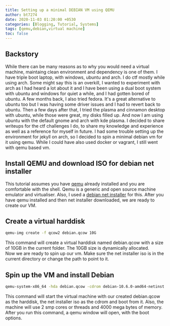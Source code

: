 ```yaml
---
title: Setting up a minimal DEBIAN VM using QEMU
author: bt7274
date: 2020-11-03 01:20:00 +0530
categories: [Blogging, Tutorial, Systems]
tags: [qemu,debian,virtual machine]
toc: false
---
```


## Backstory
While there can be many reasons as to why you would need a virtual machine, maintaing clean environment and dependency is one of them. I have triple boot laptop, with windows, ubuntu and arch. I do ctf mostly while using arch. Some might say this is an overkill, I wanted to experiment with arch as I had heard a lot about it and I have been using a dual boot system with ubuntu and windows for quiet a while, and I had gotten bored of ubuntu. A few months back, I also tried fedora. It's a great alternative to ubuntu too but I was having some driver issues and I had to revert back to ubuntu. Then a few days after that, I tried the plasma and cinnamon desktop with ubuntu, while those were great, my disks filled up. And now I am using ubuntu with the default gnome and arch with kde plasma. I decided to share writeups for the ctf challenges I do, to share my knowledge and experience as well as a reference for myself in future. I had some trouble setting up the environment for jekyll on arch, so I decided to spin a minimal debian vm for it using qemu. While I could have also used docker or vagrant, I still went with qemu based vm.
## Install QEMU and download ISO for debian net installer
This tutorial assumes you have [qemu](https://www.qemu.org/download/) already installed and you are comfortable with the shell. Qemu is a generic and open source machine emulator and virtualiser. Also, I used a [debian net installer](https://www.debian.org/CD/netinst/) for this. After you have qemu installed and then net installer downloaded, we are ready to create our VM.
## Create a virtual harddisk
``` bash
qemu-img create -f qcow2 debian.qcow 10G
```
This command will create a virtual harddisk named debian.qcow with a size of 10GB in the current folder. The 10GB size is dynamically allocated.<br>
Now we are ready to spin up our vm. Make sure the net installer iso is in the current directory or change the path to point to it.
## Spin up the VM and install Debian
``` bash
qemu-system-x86_64 -hda debian.qcow -cdrom debian-10.6.0-amd64-netinst.iso -boot d -m 4000 -smp 4
```
This command will start the virtual machine with our created debian.qcow as the harddisk, the net installer iso as the cdrom and boot from it. Also, the machine will use 2 smp cores or threads and 4000 mega bytes of memory. After you run this command, a qemu window will open, with the boot options.
